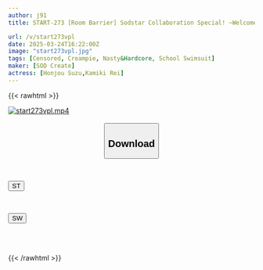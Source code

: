 ```yaml
---
author: j91
title: START-273 [Room Barrier] Sodstar Collaboration Special! ~Welcome To My Very Own Lewd Swimming School! ~Two Beautiful Coaches With Outstanding Styles Are Washed And Dominated As My Personal Obedient Pets, Honjo Suzu And Kamiki Rei

url: /v/start273vpl
date: 2025-03-24T16:22:00Z
image: "start273vpl.jpg"
tags: [Censored, Creampie, Nasty&Hardcore, School Swimsuit]
maker: [SOD Create]
actress: [Honjou Suzu,Kamiki Rei]
---
```



{{< rawhtml >}}

<div class="video" data-videoid="RyaK3drdYGU094">
    <a href="javascript:;">
        <img src="/v/start273vpl/start273vpl.jpg" width="WIDTH" height="HEIGHT" alt="start273vpl.mp4" loading="lazy">
    </a>
</div>

<script type="text/javascript" src="https://j91.asia/asset/on-demand-st.js"></script>

<br>
  <link rel="stylesheet" href="https://j91.asia/asset/bs5.css">
  
  <center>
  <button class="btn btn-primary" type="button" data-bs-toggle="collapse" data-bs-target=".multi-collapse" aria-expanded="false" aria-controls="multiCollapseExample1 multiCollapseExample2"><h2>Download</h2></button></center>
</p>
<div class="row">
  <div class="col">
    <div class="collapse multi-collapse" id="multiCollapseExample1">
      <div class="card card-body">
	      	      <br>
<div class="buttons">  
<p><a href="/v/start273vpl/st.html" target="_blank"><button class="btn-hover color-3"><i class="fa fa-download"></i> ST</button></a></p></div>
    </div>
  </div>
</div>
  <div class="col">
    <div class="collapse multi-collapse" id="multiCollapseExample2">
      <div class="card card-body">
	      <br>
<div class="buttons">
<p><a href="/v/start273vpl/sw.html" target="_blank"><button class="btn-hover color-2"><i class="fa fa-download"></i> SW</button></a></p></div>
<br><br>
      </div>
    </div>
  </div>
</div>

{{< /rawhtml >}}